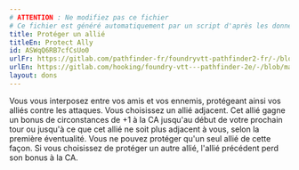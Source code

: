 ```yaml
---
# ATTENTION : Ne modifiez pas ce fichier
# Ce fichier est généré automatiquement par un script d'après les données du module Foundry VTT officiel et de sa traduction
title: Protéger un allié
titleEn: Protect Ally
id: ASWqQ6RB7cfCsUo0
urlFr: https://gitlab.com/pathfinder-fr/foundryvtt-pathfinder2-fr/-/blob/master/data/feats/ASWqQ6RB7cfCsUo0.htm
urlEn: https://gitlab.com/hooking/foundry-vtt---pathfinder-2e/-/blob/master/packs/data/feats.db/protect-ally.json
layout: dons
---
```

Vous vous interposez entre vos amis et vos ennemis, protégeant ainsi vos alliés contre les attaques. Vous choisissez un allié adjacent. Cet allié gagne un bonus de circonstances de +1 à la CA jusqu'au début de votre prochain tour ou jusqu'à ce que cet allié ne soit plus adjacent à vous, selon la première éventualité. Vous ne pouvez protéger qu'un seul allié de cette façon. Si vous choisissez de protéger un autre allié, l'allié précédent perd son bonus à la CA.
